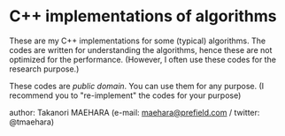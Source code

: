 C++ implementations of algorithms
=========

These are my C++ implementations for some (typical) algorithms.
The codes are written for understanding the algorithms,
hence these are not optimized for the performance.
(However, I often use these codes for the research purpose.)

These codes are  *public domain*.
You can use them for any purpose.
(I recommend you to "re-implement" the codes for your purpose)


author: Takanori MAEHARA (e-mail: maehara@prefield.com / twitter: @tmaehara)
